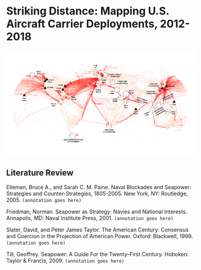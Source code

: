 # Striking Distance: Mapping U.S. Aircraft Carrier Deployments, 2012-2018

![media/ScreenShot2018-01-08.png](media/ScreenShot2018-01-08.png)

## Literature Review

Elleman, Bruce A., and Sarah C. M. Paine. Naval Blockades and Seapower: Strategies and Counter-Strategies, 1805-2005. New York, NY: Routledge, 2005. ```(annotation goes here)```

Friedman, Norman. Seapower as Strategy: Navies and National Interests. Annapolis, MD: Naval Institute Press, 2001. ```(annotation goes here)```

Slater, David, and Peter James Taylor. The American Century: Consensus and Coercion in the Projection of American Power. Oxford: Blackwell, 1999. ```(annotation goes here)```

Till, Geoffrey. Seapower: A Guide For the Twenty-First Century. Hoboken: Taylor & Francis, 2009. ```(annotation goes here)```
